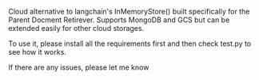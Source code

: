 Cloud alternative to langchain's InMemoryStore() built specifically for the Parent Docment Retirever. Supports MongoDB and GCS but can be extended easily for other cloud storages. 

To use it, please install all the requirements first and then check test.py to see how it works.

If there are any issues, please let me know
